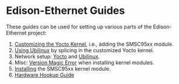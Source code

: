 Edison-Ethernet Guides
======================

These guides can be used for setting up various parts of the Edison-Ethernet project:

1. [Customizing the Yocto Kernel](customize-yocto-kernel.md), i.e., adding the SMSC95xx module.
2. [Using Ubilinux](ubilinux-splice-kernel.md) by splicing in the customized Yocto kernel.
3. Network setup: [Yocto](yocto-network-setup.md) and [Ubilinux](ubilinux-network-setup.md).
4. Misc: [Version Magic Error](version-magic-error.md) when installing kernel modules.
5. [Installing](installation.md) the SMSC95xx kernel module.
6. [Hardware Hookup Guide](hookup-guide.md)
